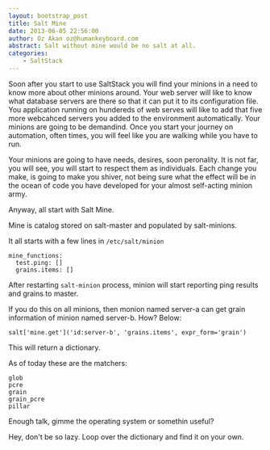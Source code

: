 ```yaml
---
layout: bootstrap_post
title: Salt Mine
date: 2013-06-05 22:56:00
author: Oz Akan oz@humankeyboard.com
abstract: Salt without mine would be no salt at all.
categories:
    - SaltStack
---
```


Soon after you start to use SaltStack you will find your minions in a need to know more about other minions around. Your web server will like to know what database servers are there so that it can put it to its configuration file. You application running on hundereds of web serves will like to add that five more webcahced servers you added to the environment automatically. Your minions are going to be demandind. Once you start your journey on  automation, often times, you will feel like you are walking while you have to run.

Your minions are going to have needs, desires, soon peronality. It is not far, you will see, you will start to respect them as individuals. Each change you make, is going to make you shiver, not being sure what the effect will be in the ocean of code you have developed for your almost self-acting minion army.

Anyway, all start with Salt Mine.

Mine is catalog stored on salt-master and populated by salt-minions.

It all starts with a few lines in ```/etc/salt/minion```

    mine_functions:
      test.ping: []
      grains.items: []

After restarting ```salt-minion``` process, minion will start reporting ping results and grains to master.

If you do this on all minions, then monion named server-a can get grain information of minion named server-b. How? Below:

    salt['mine.get']('id:server-b', 'grains.items', expr_form='grain')

This will return a dictionary.

As of today these are the matchers:

    glob
    pcre
    grain
    grain_pcre
    pillar

Enough talk, gimme the operating system or somethin useful?

Hey, don't be so lazy. Loop over the dictionary and find it on your own.

